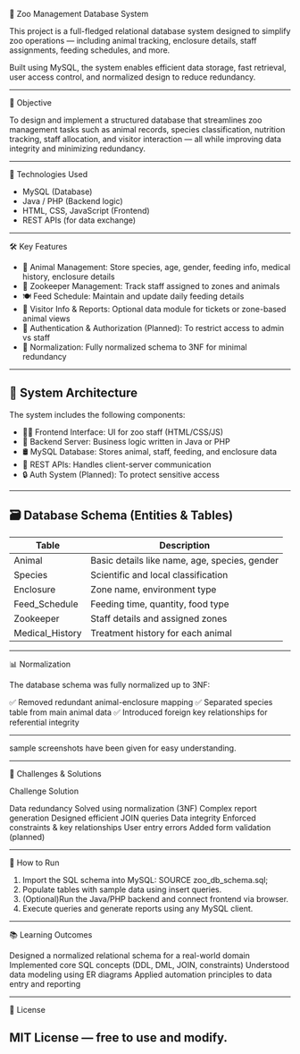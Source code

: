 🐾 Zoo Management Database System

This project is a full-fledged relational database system designed to simplify zoo operations — including animal tracking, enclosure details, staff assignments, feeding schedules, and more.

Built using MySQL, the system enables efficient data storage, fast retrieval, user access control, and normalized design to reduce redundancy.

---

 📌 Objective

To design and implement a structured database that streamlines zoo management tasks such as animal records, species classification, nutrition tracking, staff allocation, and visitor interaction — all while improving data integrity and minimizing redundancy.

---

🧰 Technologies Used

- MySQL (Database)
- Java / PHP (Backend logic)
- HTML, CSS, JavaScript (Frontend)
- REST APIs (for data exchange)

---

 🛠 Key Features

- 🐘 Animal Management: Store species, age, gender, feeding info, medical history, enclosure details  
- 👷 Zookeeper Management: Track staff assigned to zones and animals  
- 🍽 Feed Schedule: Maintain and update daily feeding details  
- 🧾 Visitor Info & Reports: Optional data module for tickets or zone-based animal views  
- 🔐 Authentication & Authorization (Planned): To restrict access to admin vs staff  
- 🧹 Normalization: Fully normalized schema to 3NF for minimal redundancy

---

## 🧩 System Architecture

The system includes the following components:

- 👨‍💻 Frontend Interface: UI for zoo staff (HTML/CSS/JS)
- 🔧 Backend Server: Business logic written in Java or PHP
- 🛢 MySQL Database: Stores animal, staff, feeding, and enclosure data
- 🔌 REST APIs: Handles client-server communication
- 🔒 Auth System (Planned): To protect sensitive access

---

## 🗃 Database Schema (Entities & Tables)

| Table            | Description                                      |
|------------------|--------------------------------------------------|
| Animal           | Basic details like name, age, species, gender    |
| Species          | Scientific and local classification              |
| Enclosure        | Zone name, environment type                      |
| Feed_Schedule    | Feeding time, quantity, food type                |
| Zookeeper        | Staff details and assigned zones                 |
| Medical_History  | Treatment history for each animal                |

---


📊 Normalization

The database schema was fully normalized up to 3NF:

✅ Removed redundant animal-enclosure mapping
✅ Separated species table from main animal data
✅ Introduced foreign key relationships for referential integrity

---
sample screenshots have been given for easy understanding.

---

🧠 Challenges & Solutions

Challenge	Solution

Data redundancy	Solved using normalization (3NF)
Complex report generation	Designed efficient JOIN queries
Data integrity	Enforced constraints & key relationships
User entry errors	Added form validation (planned)


---

🚀 How to Run

1. Import the SQL schema into MySQL:
SOURCE zoo_db_schema.sql;
2. Populate tables with sample data using insert queries.
3. (Optional)Run the Java/PHP backend and connect frontend via browser.
4. Execute queries and generate reports using any MySQL client.

---

📚 Learning Outcomes

Designed a normalized relational schema for a real-world domain
Implemented core SQL concepts (DDL, DML, JOIN, constraints)
Understood data modeling using ER diagrams
Applied automation principles to data entry and reporting

---

📄 License

MIT License — free to use and modify.
---
